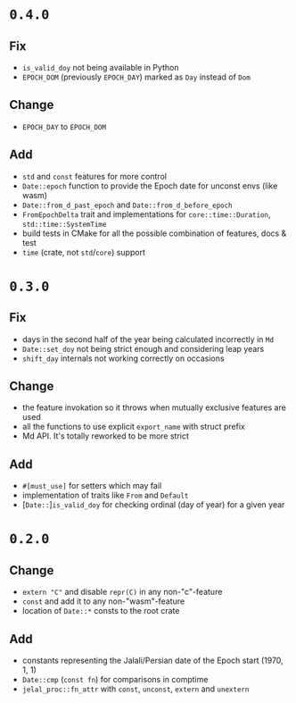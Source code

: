 # `0.4.0`

## Fix

- `is_valid_doy` not being available in Python
- `EPOCH_DOM` (previously `EPOCH_DAY`) marked as `Day` instead of `Dom`

## Change

- `EPOCH_DAY` to `EPOCH_DOM`

## Add

- `std` and `const` features for more control
- `Date::epoch` function to provide the Epoch date for unconst envs (like wasm)
- `Date::from_d_past_epoch` and `Date::from_d_before_epoch`
- `FromEpochDelta` trait and implementations for `core::time::Duration`,
  `std::time::SystemTime`
- build tests in CMake for all the possible combination of features, docs & test
- `time` (crate, not `std`/`core`) support

# `0.3.0`

## Fix

- days in the second half of the year being calculated incorrectly in `Md`
- `Date::set_doy` not being strict enough and considering leap years
- `shift_day` internals not working correctly on occasions

## Change

- the feature invokation so it throws when mutually exclusive features are used
- all the functions to use explicit `export_name` with struct prefix
- Md API. It's totally reworked to be more strict

## Add

- `#[must_use]` for setters which may fail
- implementation of traits like `From` and `Default`
- [`Date::`]`is_valid_doy` for checking ordinal (day of year) for a given year

# `0.2.0`

## Change

- `extern "C"` and disable `repr(C)` in any non-"c"-feature 
- `const` and add it to any non-"wasm"-feature
- location of `Date::*` consts to the root crate

## Add

- constants representing the Jalali/Persian date of the Epoch start (1970, 1, 1)
- `Date::cmp` (`const fn`) for comparisons in comptime
- `jelal_proc::fn_attr` with `const`, `unconst`, `extern` and `unextern`
